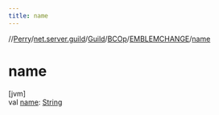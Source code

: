 ```yaml
---
title: name
---
```

//[Perry](../../../../../index.html)/[net.server.guild](../../../index.html)/[Guild](../../index.html)/[BCOp](../index.html)/[EMBLEMCHANGE](index.html)/[name](name.html)



# name



[jvm]\
val [name](name.html): [String](https://kotlinlang.org/api/latest/jvm/stdlib/kotlin/-string/index.html)




